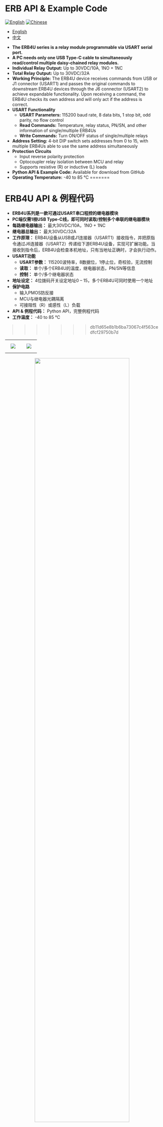 # ERB API & Example Code

[![English](https://img.shields.io/badge/lang-english-red.svg)](README.md) 
[![Chinese](https://img.shields.io/badge/lang-%E4%B8%AD%E6%96%87-green.svg)](README.zh-CN.md)

- [English](README.md)
- [中文](README.zh-CN.md)

* **The ERB4U series is a relay module programmable via USART serial port.**
* **A PC needs only one USB Type-C cable to simultaneously read/control multiple daisy-chained relay modules.**
* **Individual Relay Output:** Up to 30VDC/10A, 1NO + 1NC
* **Total Relay Output:** Up to 30VDC/32A
* **Working Principle:** The ERB4U device receives commands from USB or J1 connector (USART1) and passes the original commands to downstream ERB4U devices through the J6 connector (USART2) to achieve expandable functionality. Upon receiving a command, the ERB4U checks its own address and will only act if the address is correct.
* **USART Functionality**
    - **USART Parameters:** 115200 baud rate, 8 data bits, 1 stop bit, odd parity, no flow control
    - **Read Commands:** Temperature, relay status, PN/SN, and other information of single/multiple ERB4Us
    - **Write Commands:** Turn ON/OFF status of single/multiple relays
* **Address Setting:** 4-bit DIP switch sets addresses from 0 to 15, with multiple ERB4Us able to use the same address simultaneously
* **Protection Circuits**
    - Input reverse polarity protection
    - Optocoupler relay isolation between MCU and relay
    - Supports resistive (R) or inductive (L) loads
* **Python API & Example Code:** Available for download from GitHub
* **Operating Temperature:** -40 to 85 ℃
=======
# ERB4U API & 例程代码
* **ERB4U系列是一款可通过USART串口程控的继电器模块** 
* **PC端仅需1根USB Type-C线，即可同时读取/控制多个串联的继电器模块** 
* **每路继电器输出：** 最大30VDC/10A，1NO + 1NC
* **继电器总输出：** 最大30VDC/32A
* **工作原理：** ERB4U设备从USB或J1连接器（USART1）接收指令，并把原指令通过J6连接器（USART2）传递给下游ERB4U设备，实现可扩展功能。当接收到指令后，ERB4U会检查本机地址，只有当地址正确时，才会执行动作。
* **USART功能** 
    - **USART参数：** 115200波特率，8数据位，1停止位，奇校验，无流控制
    - **读取：** 单个/多个ERB4U的温度，继电器状态，PN/SN等信息
    - **控制：** 单个/多个继电器状态
* **地址设定：** 4位拨码开关设定地址0 – 15，多个ERB4U可同时使用一个地址
* **保护电路** 
    - 输入PMOS防反接
    - MCU与继电器光耦隔离
    - 可接阻性（R）或感性（L）负载
* **API & 例程代码：** Python API，完整例程代码
* **工作温度：** -40 to 85 ℃
>>>>>>> db11d65e8b1b6ba73067c4f563cedfcf29750b7d


<table style="width:100%; text-align:center;">
  <tr>
    <td style="width: 50%;">
      <img src="Images/erb4u-8-top.png" style="height: auto; margin: 10px 10px;">
    </td>
    <td style="width: 50%;">
      <img src="Images/erb4u-8-bottom.png" style="height: auto; margin: 10px 10px;">
    </td>
  </tr>
</table>
<div style="text-align: center; margin: 10px;">
    <img src="Images/erb4u-8-notes-en.png" style="width: 80%;">
</div>

<div style="text-align: center; margin: 10px;">
    <img src="Images/erb4u-wokring-principle.png" style="width: 100%;">
</div>

<table style="width:100%; text-align:center;">
  <tr>
    <td style="width: 50%;">
      <img src="Images/erb4u-8-side-head-3d-altium-en.png" style="height: auto; margin: 10px 10px;">
    </td>
    <td style="width: 50%;">
      <img src="Images/erb4u-8-relay-circuit.png" style="height: auto; margin: 10px 10px;">
    </td>
  </tr>
</table>

## Communication Protocol
### Read Command
<div style="display: flex; justify-content: center;">
  <img src="Images/erb4u-read-command-en.png" style="max-width: 100%; height: auto; margin: 10px 10px;">
</div>

### Write Command
<div style="display: flex; justify-content: center;">
  <img src="Images/erb4u-write-command-en.png" style="max-width: 100%; height: auto; margin: 10px 10px;">
</div>

### Error Message
<div style="display: flex; justify-content: center;">
  <img src="Images/erb4u-error-message-en.png" style="max-width: 100%; height: auto; margin: 10px 10px;">
</div>

## Drawings
### 2D Drawings: [Download](https://altita-tech.com/wp-content/uploads/ERB4U/ERB4U-8%202D.zip)
<table style="width:100%; text-align:center;">
  <tr>
    <td style="width: 50%; padding: 10px;">
      <div style="display: flex; justify-content: center;">
        <img src="Images/erb4u-8-2d-dimension.png" style="max-width: 50%; height: auto; margin: 0 auto;">
      </div>
    </td>
  </tr>
</table>

### 3D Model: [Download](https://altita-tech.com/wp-content/uploads/PBT223/PBT223%203D.zip)
<table style="width:100%; text-align:center;">
  <tr>
    <td style="width: 40%;">
      <img src="Images/erb4u-8-top-3d-altium.png" style="height: auto; margin: 10px 10px;">
    </td>
    <td style="width: 40%;">
      <img src="Images/erb4u-8-side-tail-3d-altium.png" style="height: auto; margin: 10px 10px;">
    </td>
  </tr>
</table>

## Functional Block Diagram
<table style="width:100%; text-align:center;">
  <tr>
    <td style="width: 100%;">
      <img src="Images/erb4u-block-diagram-en.png" style="max-width: 100%; height: auto; margin: 10px 10px;">
    </td>
  </tr>
</table>

## Video Tutorial
[![YouTube Video](https://img.youtube.com/vi/MFrZ_5qzL38/0.jpg)](https://www.youtube.com/watch?v=MFrZ_5qzL38)

## Contact Us
<div style="display: flex; justify-content: space-between; align-items: flex-start;">
  <div>
    <ul style="list-style-type: disc; padding-left: 20px; margin: 0;">
      <li><strong>Company Website:</strong> <a href="https://altita-tech.com/">https://altita-tech.com/</a></li>
      <li><strong>Sales:</strong> <a href="mailto:sales@altita-tech.com">sales@altita-tech.com</a></li>
      <li><strong>Technical Support:</strong> <a href="mailto:tech@altita-tech.com">tech@altita-tech.com</a></li>
    </ul>
  </div>
</div>

<table style="width:100%; text-align:center;">
  <tr>
    <td style="width: 100%;">
      <img src="Images/logo-altita-en.png" style="max-width: 100%; height: auto; margin: 10px 10px;">
    </td>
  </tr>
</table>

